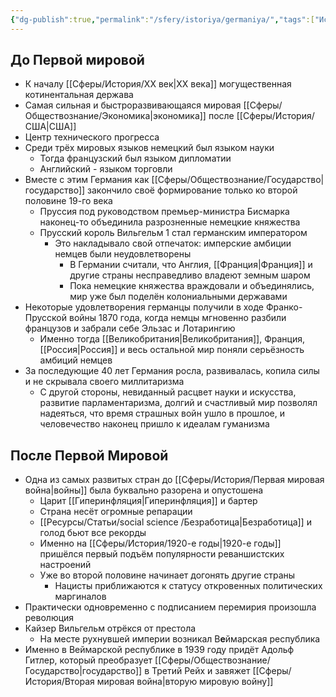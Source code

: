```yaml
---
{"dg-publish":true,"permalink":"/sfery/istoriya/germaniya/","tags":["История"]}
---
```


## До Первой мировой 
- К началу [[Сферы/История/XX век\|XX века]] могущественная котинентальная держава 
- Самая сильная и быстроразвивающаяся мировая [[Сферы/Обществознание/Экономика\|экономика]] после [[Сферы/История/США\|США]]
- Центр технического прогресса 
- Среди трёх мировых языков немецкий был языком науки
	- Тогда французский был языком дипломатии 
	- Английский - языком торговли 
- Вместе с этим Германия как [[Сферы/Обществознание/Государство\|государство]] закончило своё формирование только ко второй половине 19-го века
	- Пруссия под руководством премьер-министра Бисмарка наконец-то объединила разрозненные немецкие княжества
	- Прусский король Вильгельм 1 стал германским императором 
		- Это накладывало свой отпечаток: имперские амбиции немцев были неудовлетворены 
			- В Германии считали, что Англия, [[Франция\|Франция]] и другие страны несправедливо владеют земным шаром
			- Пока немецкие княжества враждовали и объединялись, мир уже был поделён колониальными державами 
- Некоторые удовлетворения германцы получили в ходе Франко-Прусской войны  1870 года, когда немцы мгновенно разбили французов и забрали себе Эльзас и Лотарингию 
	- Именно тогда [[Великобритания\|Великобритания]], Франция, [[Россия\|Россия]] и весь остальной мир поняли серьёзность амбиций немцев 
- За последующие 40 лет Германия росла, развивалась, копила силы и не скрывала своего миллитаризма 
	- С другой стороны, невиданный расцвет науки и искусства, развитие парламентаризма, долгий и счастливый мир позволял надеяться, что время страшных войн ушло в прошлое, и человечество наконец пришло к идеалам гуманизма 
## После Первой Мировой 
- Одна из самых развитых стран до [[Сферы/История/Первая мировая война\|войны]] была буквально разорена и опустошена
	- Царит [[Гиперинфляция\|Гиперинфляция]] и бартер
	- Страна несёт огромные репарации
	- [[Ресурсы/Статьи/social science /Безработица\|Безработица]] и голод бьют все рекорды 
	- Именно на [[Сферы/История/1920-е годы\|1920-е годы]] пришёлся первый подъём популярности реваншистских настроений 
	- Уже во второй половине начинает догонять другие страны
		- Нацисты приближаются к статусу откровенных политических маргиналов 
- Практически одновременно с подписанием перемирия произошла революция 
- Кайзер Вильгельм отрёкся от престола 
	- На месте рухнувшей империи возникал В**е**ймарская республика 
- Именно в Веймарской республике в 1939 году придёт Адольф Гитлер, который преобразует [[Сферы/Обществознание/Государство\|государство]] в Третий Рейх и завяжет [[Сферы/История/Вторая мировая война\|вторую мировую войну]]